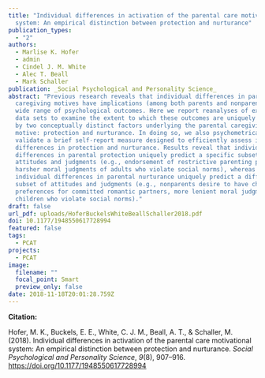 ```yaml
---
title: "Individual differences in activation of the parental care motivational
  system: An empirical distinction between protection and nurturance"
publication_types:
  - "2"
authors:
  - Marlise K. Hofer
  - admin
  - Cindel J. M. White
  - Alec T. Beall
  - Mark Schaller
publication: _Social Psychological and Personality Science_
abstract: "Previous research reveals that individual differences in parental
  caregiving motives have implications (among both parents and nonparents) for a
  wide range of psychological outcomes. Here we report reanalyses of existing
  data sets to examine the extent to which these outcomes are uniquely predicted
  by two conceptually distinct factors underlying the parental caregiving
  motive: protection and nurturance. In doing so, we also psychometrically
  validate a brief self-report measure designed to efficiently assess individual
  differences in protection and nurturance. Results reveal that individual
  differences in parental protection uniquely predict a specific subset of
  attitudes and judgments (e.g., endorsement of restrictive parenting practices,
  harsher moral judgments of adults who violate social norms), whereas
  individual differences in parental nurturance uniquely predict a different
  subset of attitudes and judgments (e.g., nonparents desire to have children,
  preferences for committed romantic partners, more lenient moral judgments of
  children who violate social norms)."
draft: false
url_pdf: uploads/HoferBuckelsWhiteBeallSchaller2018.pdf
doi: 10.1177/1948550617728994
featured: false
tags:
  - PCAT
projects:
  - PCAT
image:
  filename: ""
  focal_point: Smart
  preview_only: false
date: 2018-11-18T20:01:28.759Z
---
```

**Citation:**

Hofer, M. K., Buckels, E. E., White, C. J. M., Beall, A. T., & Schaller, M. (2018). Individual differences in activation of the parental care motivational system: An empirical distinction between protection and nurturance. _Social Psychological and Personality Science_, _9_(8), 907–916. https://doi.org/10.1177/1948550617728994
